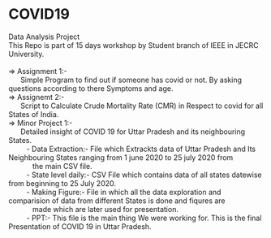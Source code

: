# COVID19
Data Analysis Project<br>
This Repo is part of 15 days workshop by Student branch of IEEE in JECRC University.
<br><br>
=> Assignment 1:-<br>
&nbsp;&nbsp;&nbsp;&nbsp;&nbsp;&nbsp;Simple Program to find out if someone has covid or not. By asking questions according to there Symptoms and age.
<br>
=> Assignemt 2:-<br>
&nbsp;&nbsp;&nbsp;&nbsp;&nbsp;&nbsp;Script to Calculate Crude Mortality Rate (CMR) in Respect to covid for all States of India.<br>
=> Minor Project 1:-<br>
&nbsp;&nbsp;&nbsp;&nbsp;&nbsp;&nbsp;Detailed insight of COVID 19 for Uttar Pradesh and its neighbouring States.<br>
&nbsp;&nbsp;&nbsp;&nbsp;&nbsp;&nbsp;&nbsp;&nbsp;&nbsp;- Data Extraction:- File which Extrackts data of Uttar Pradesh and Its Neighbouring States ranging from 1 june 2020 to 25 july 2020 from &nbsp;&nbsp;&nbsp;&nbsp;&nbsp;&nbsp;&nbsp;&nbsp;&nbsp;&nbsp;&nbsp;&nbsp;the main CSV file.<br>
&nbsp;&nbsp;&nbsp;&nbsp;&nbsp;&nbsp;&nbsp;&nbsp;&nbsp;- State level daily:- CSV File which contains data of all states datewise from beginning to 25 July 2020. <br>
&nbsp;&nbsp;&nbsp;&nbsp;&nbsp;&nbsp;&nbsp;&nbsp;&nbsp;- Making Figure:- File in which all the data exploration and comparision of data from different States is done and fiqures are &nbsp;&nbsp;&nbsp;&nbsp;&nbsp;&nbsp;&nbsp;&nbsp;&nbsp;&nbsp;&nbsp;&nbsp;made which are later used for presentation.<br>
&nbsp;&nbsp;&nbsp;&nbsp;&nbsp;&nbsp;&nbsp;&nbsp;&nbsp;- PPT:- This file is the main thing We were working for. This is the final Presentation of COVID 19 in Uttar Pradesh.<br>
